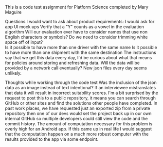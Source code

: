 This is a code test assignment for Platform Science completed by Mary Maguire

Questions I would want to ask about product requirements:
I would ask for app UI mock ups
Verify that a "Y" counts as a vowel in the evaluation algorithm
Will our evaluation ever have to consider names that use non English characters or symbols?
Do we need to consider trimming white space off of input?  
Is it possible to have more than one driver with the same name
Is it possible to have more than one shipment with the same destination
The instructions say that we get this data every day, I'd be curious about what that means for policies around storing and refreshing data. Will the data will be provided by a network call eventually? New json files every day seems unlikely.  


Thoughts while working through the code test
Was the inclusion of the json data as an image instead of text intentional? If an interviewee mistranslates that data it will result in incorrect suitability scores.
I'm a bit surprised by the request to post this to a public repository, it means you can search through GitHub or other sites and find the solutions other people have completed. In past work places, we have requested just an exported zip from a private repository then one of our devs would set the project back up in our own internal GitHub so multiple developers could still view the code and the commit history.
The amount of computation necessary for this problem is overly high for an Android app. If this came up in real life I would suggest that the computation happen on a much more robust computer with the results provided to the app via some endpoint.


